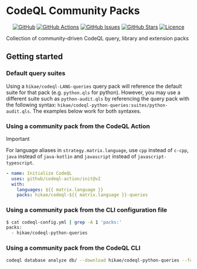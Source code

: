 # CodeQL Community Packs

<!-- markdownlint-disable -->
<div align="center">

[![GitHub](https://img.shields.io/badge/github-%23121011.svg?style=for-the-badge&logo=github&logoColor=white)](https://github.com/HikaruEgashira/CodeQL-Community-Packs)
[![GitHub Actions](https://img.shields.io/github/actions/workflow/status/HikaruEgashira/CodeQL-Community-Packs/publish.yml?style=for-the-badge)](https://github.com/HikaruEgashira/CodeQL-Community-Packs/actions/workflows/publish.yml?query=branch%3Amain)
[![GitHub Issues](https://img.shields.io/github/issues/HikaruEgashira/CodeQL-Community-Packs?style=for-the-badge)](https://github.com/HikaruEgashira/CodeQL-Community-Packs/issues)
[![GitHub Stars](https://img.shields.io/github/stars/HikaruEgashira/CodeQL-Community-Packs?style=for-the-badge)](https://github.com/HikaruEgashira/CodeQL-Community-Packs)
[![Licence](https://img.shields.io/github/license/Ileriayo/markdown-badges?style=for-the-badge)](./LICENSE)

</div>
<!-- markdownlint-restore -->

Collection of community-driven CodeQL query, library and extension packs

## Getting started

### Default query suites

Using a `hikae/codeql-LANG-queries` query pack will reference the default suite for that pack (e.g. `python.qls` for python). However, you may use a different suite such as `python-audit.qls` by referencing the query pack with the following syntax: `hikae/codeql-python-queries:suites/python-audit.qls`. The examples below work for both syntaxes.

### Using a community pack from the CodeQL Action

> [!IMPORTANT]
> For language aliases in `strategy.matrix.language`, use `cpp` instead of `c-cpp`, `java` instead of `java-kotlin` and `javascript` instead of `javascript-typescript`.

```yaml
- name: Initialize CodeQL
  uses: github/codeql-action/init@v2
  with:
    languages: ${{ matrix.language }}
    packs: hikae/codeql-${{ matrix.language }}-queries
```

### Using a community pack from the CLI configuration file

```bash
$ cat codeql-config.yml | grep -A 1 'packs:'
packs:
  - hikae/codeql-python-queries
```

### Using a community pack from the CodeQL CLI

```bash
codeql database analyze db/ --download hikae/codeql-python-queries --format=sarif-latest --output=results.sarif
```
